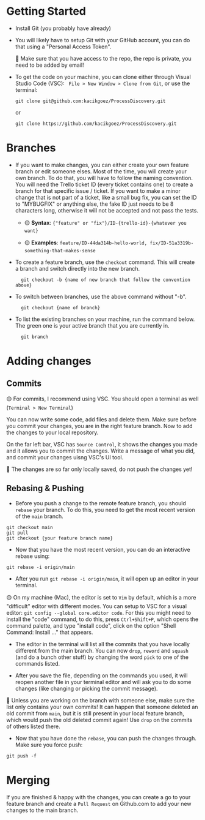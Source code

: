 # Getting Started
- Install Git (you probably have already)

- You will likely have to setup Git with your GitHub account, you can do that using a "Personal Access Token".

    🛑 Make sure that you have access to the repo, the repo is private, you need to be added by email!
- To get the code on your machine, you can clone either through Visual Studio Code (VSC): ``` File > New Window > Clone from Git```, or use the terminal:
    ```
    git clone git@github.com:kacikgoez/ProcessDiscovery.git
    ```
    or

    ```
    git clone https://github.com/kacikgoez/ProcessDiscovery.git
    ```

# Branches

- If you want to make changes, you can either create your own feature branch or edit someone elses. Most of the time,
you will create your own branch. To do that, you will have to follow the naming convention. You will need the Trello ticket ID (every ticket contains one) to create a branch for that specific issue / ticket. If you want to make a minor change that is not part of a ticket, like a small bug fix, you can set the ID to "MYBUGFIX" or anything else, the fake ID just needs to be 8 characters long, otherwise it will not be accepted and not pass the tests.

    - 🟡 **Syntax**: ```{"feature" or "fix"}/ID-{trello-id}-{whatever you want}```

    - 🟡 **Examples**: ```feature/ID-44da314b-hello-world, fix/ID-51a3319b-something-that-makes-sense```

- To create a feature branch, use the ```checkout``` command. This will create a branch and switch directly into the new branch.

        git checkout -b {name of new branch that follow the convention above}

- To switch between branches, use the above command without "-b".

        git checkout {name of branch}

- To list the existing branches on your machine, run the command below. The green one is your active branch that you are currently in.

        git branch

# Adding changes

## Commits

🟡 For commits, I recommend using VSC. You should open a terminal as well (```Terminal > New Terminal```)

You can now write some code, add files and delete them. Make sure before you commit your changes, you are in the right feature branch. Now to add the changes to your local repository.

On the far left bar, VSC has ```Source Control```, it shows the changes you made and it allows you to commit the changes. Write a message of what you did, and commit your changes uisng VSC's UI tool. 

🛑 The changes are so far only locally saved, do not push the changes yet!

## Rebasing & Pushing
- Before you push a change to the remote feature branch, you should ```rebase``` your branch. To do this, you need to get the most recent version of the ```main``` branch. 

```
git checkout main
git pull
git checkout {your feature branch name}
```

- Now that you have the most recent version, you can do an interactive rebase using:

```
git rebase -i origin/main
```

- After you run `git rebase -i origin/main`, it will open up an editor in your terminal.

 🟡 On my machine (Mac), the editor is set to `Vim` by default, which is a more "difficult" editor with different modes. You can setup to VSC for a visual editor: ```git config --global core.editor code```. For this you might need to install the "code" command, to do this, press ```Ctrl+Shift+P```, which opens the command palette, and type "install code", click on the option "Shell Command: Install ..." that appears.

- The editor in the terminal will list all the commits that you have locally different from the main branch. You can now `drop`, `reword` and `squash` (and do a bunch other stuff) by changing the word `pick` to one of the commands listed.

- After you save the file, depending on the commands you used, it will reopen another file in your terminal editor and will ask you to do some changes (like changing or picking the commit message).
 
🛑 Unless you are working on the branch with someone else, make sure the list only contains your own commits! It can happen that someone deleted an old commit from `main`, but it is still present in your local feature branch, which would push the old deleted commit again! Use `drop` on the commits of others listed there.

- Now that you have done the ```rebase```, you can push the changes through. Make sure you force push:
```
git push -f
```


# Merging

If you are finished & happy with the changes, you can create a go to your feature branch and create a `Pull Request` on Github.com to add your new changes to the main branch. 
